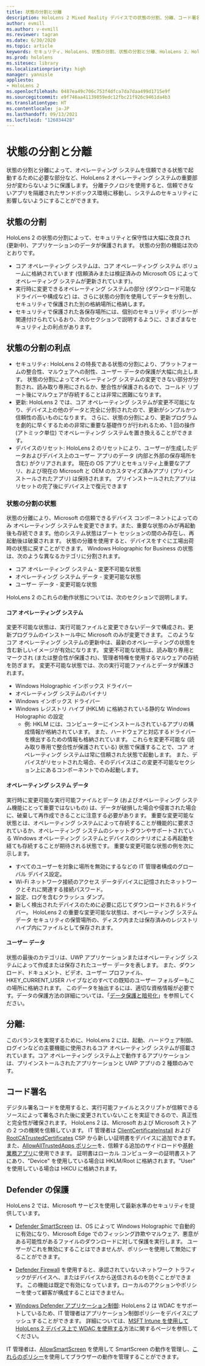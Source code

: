 ```yaml
---
title: 状態の分割と分離
description: HoloLens 2 Mixed Reality デバイスでの状態の分割、分離、コード署名、Defender アプリケーションについて説明します。
author: evmill
ms.author: v-evmill
ms.reviewer: tagran
ms.date: 6/30/2020
ms.topic: article
keywords: セキュリティ、HoloLens、状態の分割、状態の分割と分離、HoloLens 2、HoloLens 2 セキュリティ、セキュリティの概要、セキュリティ アーキテクチャ、アーキテクチャ、HoloLens 2 アーキテクチャ
ms.prod: hololens
ms.sitesec: library
ms.localizationpriority: high
manager: yannisle
appliesto:
- HoloLens 2
ms.openlocfilehash: 0487ea49c706c753f4dfca7da7daa499d1715e9f
ms.sourcegitcommit: e9f746aa41139859edc12fbc21f926c9461da4b3
ms.translationtype: HT
ms.contentlocale: ja-JP
ms.lasthandoff: 09/13/2021
ms.locfileid: "126034428"
---
```

# <a name="state-separation-and-isolation"></a>状態の分割と分離

状態の分割と分離によって、オペレーティング システムを信頼できる状態で起動するために必要な部分など、HoloLens 2 オペレーティング システムの重要部分が変わらないように保護します。 分離テクノロジを使用すると、信頼できないアプリを隔離されたサンドボックス環境に移動し、システムのセキュリティに影響しないようにすることができます。

## <a name="state-separation"></a>状態の分割

HoloLens 2 の状態の分割によって、セキュリティと保守性は大幅に改良され (更新中)、アプリケーションのデータが保護されます。  状態の分割の機能は次のとおりです。
  * コア オペレーティング システムは、コア オペレーティング システム ボリュームに格納されています (信頼済みまたは検証済みの Microsoft OS によってオペレーティング システムが更新されています)。
  * 実行時に変更できるオペレーティング システムの部分 (ダウンロード可能なドライバーや構成など) は、さらに状態の分割を使用してデータを分割し、セキュリティで保護された別の格納場所に格納します。
  * セキュリティで保護された各保存場所には、個別のセキュリティ ポリシーが関連付けられているおり、次のセクションで説明するように、さまざまなセキュリティ上の利点があります。

## <a name="state-separation-benefits"></a>状態の分割の利点

  * セキュリティ: HoloLens 2 の特長である状態の分割により、プラットフォームの整合性、マルウェアへの耐性、ユーザー データの保護が大幅に向上します。 状態の分割によってオペレーティング システムの変更できない部分が分割され、読み取り専用にされるか、整合性が保護されるので、コールド リブート後にマルウェアが存続することは非常に困難になります。 
  * 更新: HoloLens 2 では、コア オペレーティング システムが変更不可能になり、デバイス上の他のデータと完全に分割されたので、更新がシンプルかつ信頼性の高いものになります。  さらに、状態の分割により、更新プログラムを劇的に早くするための非常に重要な基礎作りが行われるため、1 回の操作 (アトミック単位) でオペレーティング システムを置き換えることができます。
  * デバイスのリセット: HoloLens 2 のリセットにより、ユーザーが生成したデータおよびデバイス上のユーザー アプリのデータ (内部と外部の保存場所を含む) がクリアされます。 現在の OS アプリとセキュリティ上重要なアプリ、および現在の Microsoft と OEM のカスタマイズ済みアプリ (プリインストールされたアプリ) は保持されます。 プリインストールされたアプリはリセットの完了後にデバイス上で復元できます

### <a name="state-separation-states"></a>状態の分割の状態

状態の分離により、Microsoft の信頼できるデバイス コンポーネントによってのみ オペレーティング システムを変更できます。また、重要な状態のみが再起動後も存続できます。他のシステム状態はブート セッションの間のみ存在し、再起動後は破棄されます。 状態の分離を使用すると、デバイスをすぐに工場出荷時の状態に戻すことができます。 Windows Holographic for Business の状態は、次のような異なるカテゴリに分割されます。
  * コア オペレーティング システム - 変更不可能な状態
  * オペレーティング システム データ - 変更可能な状態 
  * ユーザー データ - 変更可能な状態

HoloLens 2 のこれらの動作状態については、次のセクションで説明します。

#### <a name="core-operating-system"></a>コア オペレーティング システム

変更不可能な状態は、実行可能ファイルと変更できないデータで構成され、更新プログラムのインストール中に Microsoft のみが変更できます。 このようなコア オペレーティング システムの更新中は、最新のオペレーティングの状態を含む新しいイメージが有効になります。
変更不可能な状態は、読み取り専用とマークされ (または整合性が保護され)、管理者特権を使用するマルウェアの存続を防ぎます。 変更不可能な状態では、次の実行可能ファイルとデータが保護されます。
  * Windows Holographic インボックス ドライバー
  * オペレーティング システムのバイナリ
  * Windows インボックス ドライバー
  * Windows レジストリ ハイブ (HKLM) に格納されている静的な Windows Holographic の設定
    * 例: HKLM には、コンピューターにインストールされているアプリの構成情報が格納されています。 また、ハードウェアと対応するドライバーを検出するための情報も格納されています。
これらを変更不可能な (読み取り専用で整合性が保護されている) 状態で保護することで、コア オペレーティング システムは常に信頼された状態で起動します。 また、デバイスがリセットされた場合、そのデバイスはこの変更不可能なセクション上にあるコンポーネントでのみ起動します。 

#### <a name="operating-system-data"></a>オペレーティング システム データ 

実行時に変更可能な実行可能ファイルとデータ (およびオペレーティング システム機能にとって重要ではないもの) は、データが破損した場合や侵害された場合に、破棄して再作成できることに注意する必要があります。 重要な変更可能な状態とは、オペレーティング システムによって存続することが機能的に要求されているか、オペレーティング システムのシャットダウンやサポートされている Windows オペレーティング システムとデバイスのシナリオによる再起動を経ても存続することが期待される状態です。 重要な変更可能な状態の例を次に示します。
  * すべてのユーザーを対象に場所を無効にするなどの IT 管理者構成のグローバル デバイス設定。
  * Wi-Fi ネットワーク接続のアクセス データデバイスに記憶されたネットワークとそれに関連する接続パスワード。
  * 設定、ログを含むクラッシュ ダンプ。
  * 新しく検出されたデバイスのために必要に応じてダウンロードされるドライバー。
HoloLens 2 の重要な変更可能な状態は、オペレーティング システム データ セキュリティの保管場所の、ディスク内または保存済みのレジストリ ハイブ内にファイルとして保存されます。

#### <a name="user-data"></a>ユーザー データ

状態の最後のカテゴリは、UWP アプリケーションまたはオペレーティング システムによって作成または保存されたユーザー データを表します。 また、ダウンロード、ドキュメント、ビデオ、ユーザー プロファイル、HKEY_CURRENT_USER ハイブなどのすべての既知のユーザー フォルダーもこの場所に格納されます。 このデータを抽出するには、適切な資格情報が必要です。データの保護方法の詳細については、「[データ保護と暗号化](security-encryption-data-protection.md)」を参照してください。

##  <a name="isolation"></a>分離:

このバランスを実現するために、HoloLens 2 には、起動、ハードウェア制御、ログインなどの主要機能に使用されるコア オペレーティング システムが搭載されています。コア オペレーティング システム上で動作するアプリケーションは、プリインストールされたアプリケーションと UWP アプリの 2 種類のみです。

## <a name="code-signing"></a>コード署名

デジタル署名コードを使用すると、実行可能ファイルとスクリプトが信頼できるソースによって署名された後に変更されていないことを実証できるので、真正性と完全性が確保されます。 HoloLens 2 は、Microsoft および Microsoft ストアの 2 つの機関を信頼しています。 IT 管理者は [ClientCertificateInstall](/windows/client-management/mdm/clientcertificateinstall-csp) および [RootCATrustedCertificates](/windows/client-management/mdm/rootcacertificates-csp) CSP から新しい証明書をデバイスに追加できます。 また、[AllowAllTrustedApps ポリシー](/windows/client-management/mdm/policy-csp-applicationmanagement#applicationmanagement-allowalltrustedapps)を、信頼する追加のサイドロードや[基幹業務アプリ](/intune/apps/lob-apps-windows)に使用できます。 証明書はローカル コンピューターの証明書ストアにあり、"Device" を使用している場合は HKLM/Root に格納されます。"User" を使用している場合は HKCU に格納されます。

## <a name="defender-protections"></a>Defender の保護
HoloLens 2 では、Microsoft サービスを使用して最新水準のセキュリティを提供しています。

* [Defender SmartScreen](/windows/security/threat-protection/microsoft-defender-smartscreen/microsoft-defender-smartscreen-overview) は、OS によって Windows Holographic で自動的に有効になり、Microsoft Edge でのフィッシング詐欺やマルウェア、悪意がある可能性があるファイルのダウンロードに対して保護を実行します。 ユーザーがこれを無効にすることはできませんが、ポリシーを使用して無効にすることができます。

* [Defender Firewall](/windows/security/threat-protection/windows-firewall/windows-firewall-with-advanced-security) を使用すると、承認されていないネットワーク トラフィックがデバイスへ、またはデバイスから送信されるのを防ぐことができます。 この機能は既定で有効になっています。ローカルのアクションやポリシーを使って顧客が構成することはできません。 

* [Windows Defender アプリケーション制御](/windows/security/threat-protection/windows-defender-application-control/wdac-and-applocker-overview): HoloLens 2 は WDAC をサポートしているため、IT 管理者はアプリケーション制御ポリシーをデバイスにプッシュすることができます。 詳細については、[MSFT Intune を使用して HoloLens 2 デバイス上で WDAC を使用する](/mem/intune/configuration/custom-profile-hololens)方法に関するページを参照してください。 

IT 管理者は、[AllowSmartScreen](/windows/client-management/mdm/policy-csp-browser#browser-allowsmartscreen) を使用して SmartScreen の動作を管理し、[これらのポリシー](/windows/client-management/mdm/policy-csps-supported-by-hololens2)を使用してブラウザーの動作を管理することができます。 

